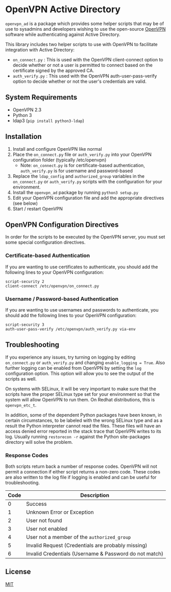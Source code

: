 OpenVPN Active Directory
================================

`openvpn_ad` is a package which provides some helper scripts
that may be of use to sysadmins and developers wishing to use the
open-source [OpenVPN](https://openvpn.net/index.php/open-source/downloads.html)
software while authenticating against Active Directory.

This library includes two helper scripts to use with OpenVPN to facilitate integration
with Active Directory:
* ``on_connect.py`` : This is used with the OpenVPN client-connect option to decide
whether or not a user is permitted to connect based on the certificate signed by
 the approved CA.
* ``auth_verify.py`` : This used with the OpenVPN auth-user-pass-verify option
to decide whether or not the user's credentials are valid.

System Requirements
------------------------
* OpenVPN 2.3
* Python 3
* ldap3 (`pip install python3-ldap`)

Installation
------------------------
1. Install and configure OpenVPN like normal
2. Place the `on_connect.py` file or `auth_verify.py` into your OpenVPN configuration folder (typically /etc/openvpn)
    * Note: `on_connect.py` is for certificate-based authentication, `auth_verify.py` is for username and password-based
3. Replace the `ldap_config` and `authorized_group` variables in the `on_connect.py` or `auth_verify.py` scripts with the configuration for your environment.
3. Install the ``openvpn_ad`` package by running `python3 setup.py`
4. Edit your OpenVPN configuration file and add the appropriate directives (see below)
5. Start / restart OpenVPN

OpenVPN Configuration Directives
-----------------------------------
In order for the scripts to be executed by the OpenVPN server, you must
set some special configuration directives.

### Certificate-based Authentication ###
If you are wanting to use certificates to authenticate, you should add
the following lines to your OpenVPN configuration:

```
script-security 2
client-connect /etc/openvpn/on_connect.py
```

### Username / Password-based Authentication ###
If you are wanting to use usernames and passwords to authenticate, you should
add the following lines to your OpenVPN configuration:

```
script-security 3
auth-user-pass-verify /etc/openvpn/auth_verify.py via-env
```

Troubleshooting
-------------------------------------
If you experience any issues, try turning on logging by editing `on_connect.py`
or `auth_verify.py` and changing `enable_logging = True`. Also further logging
can be enabled from OpenVPN by setting the `log` configuration option. This
option will allow you to see the output of the scripts as well.

On systems with SELinux, it will be very important to make sure that the scripts
have the proper SELinux type set for your environment so that the system
will allow OpenVPN to run them. On Redhat distributions, this is `openvpn_etc_t`.

In addition, some of the dependent Python packages have been known, in certain
circumstances, to be labeled with the wrong SELinux type and as a result the
Python interpreter cannot read the files. These files will have an access denied
error reported in the stack trace that OpenVPN writes to its log. Usually running
`restorecon -r` against the Python site-packages directory will solve the problem.

### Response Codes ###
Both scripts return back a number of response codes. OpenVPN will not permit a
connection if either script returns a non-zero code. These codes are also
written to the log file if logging is enabled and can be useful for
troubleshooting.

Code  | Description                                            |
------|--------------------------------------------------------|
0     | Success                                                |
1     | Unknown Error or Exception                             |
2     | User not found                                         |
3     | User not enabled                                       |
4     | User not a member of the `authorized_group`            |
5     | Invalid Request (Credentials are probably missing)     |
6     | Invalid Credentials (Username & Password do not match) |

License
--------------------------------------------------------
[MIT](https://bitbucket.org/simpleltc/openvpn-ad/raw/master/LICENSE)
